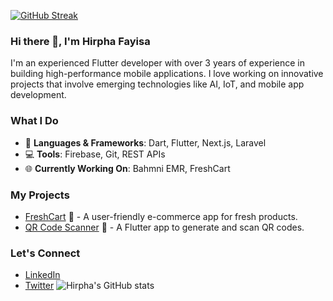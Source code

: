 
[![GitHub Streak](https://streak-stats.demolab.com/?user=hirpha&theme=dark)](https://git.io/streak-stats)

### Hi there 👋, I'm Hirpha Fayisa
I'm an experienced Flutter developer with over 3 years of experience in building high-performance mobile applications. I love working on innovative projects that involve emerging technologies like AI, IoT, and mobile app development.


### What I Do
- 🔨 **Languages & Frameworks**: Dart, Flutter, Next.js, Laravel
- 💻 **Tools**: Firebase, Git, REST APIs
- 🌐 **Currently Working On**: Bahmni EMR, FreshCart

### My Projects
- [FreshCart](https://github.com/Hirpha-Fayisa/FreshCart) 🛒 - A user-friendly e-commerce app for fresh products.
- [QR Code Scanner](https://github.com/Hirpha-Fayisa/QRScanner) 📱 - A Flutter app to generate and scan QR codes.


### Let's Connect
- [LinkedIn](https://www.linkedin.com/in/hirpha-fayisa-072051186)
- [Twitter](https://twitter.com/hirpha)
![Hirpha's GitHub stats](https://github-readme-stats.vercel.app/api?username=Hirpha-Fayisa&show_icons=true)
